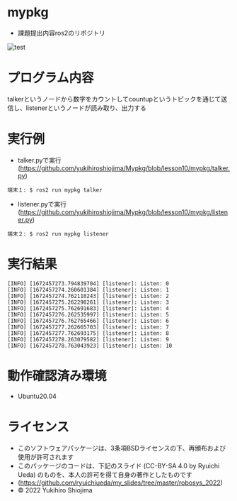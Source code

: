 # mypkg
* 課題提出内容ros2のリポジトリ

![test](https://github.com/yukihiroshiojima/mypkg/actions/workflows/test.yml/badge.svg)


# プログラム内容

talkerというノードから数字をカウントしてcountupというトピックを通じて送信し、listenerというノードが読み取り、出力する


# 実行例

* talker.pyで実行(https://github.com/yukihiroshiojima/Mypkg/blob/lesson10/mypkg/talker.py) 

```
端末１: $ ros2 run mypkg talker
```

* listener.pyで実行(https://github.com/yukihiroshiojima/Mypkg/blob/lesson10/mypkg/listener.py)

```
端末２: $ ros2 run mypkg listener
```

# 実行結果

```
[INFO] [1672457273.794839704] [listener]: Listen: 0
[INFO] [1672457274.260601384] [listener]: Listen: 1
[INFO] [1672457274.762110243] [listener]: Listen: 2
[INFO] [1672457275.262290261] [listener]: Listen: 3
[INFO] [1672457275.762691683] [listener]: Listen: 4
[INFO] [1672457276.262535997] [listener]: Listen: 5
[INFO] [1672457276.762765466] [listener]: Listen: 6
[INFO] [1672457277.262665703] [listener]: Listen: 7
[INFO] [1672457277.762693175] [listener]: Listen: 8
[INFO] [1672457278.263079582] [listener]: Listen: 9
[INFO] [1672457278.763043923] [listener]: Listen: 10
```


# 動作確認済み環境

* Ubuntu20.04


# ライセンス

* このソフトウェアパッケージは、3条項BSDライセンスの下、再頒布および使用が許可されます
* このパッケージのコードは、下記のスライド (CC-BY-SA 4.0 by Ryuichi Ueda) のものを、本人の許可を得て自身の著作としたものです
* (https://github.com/ryuichiueda/my_slides/tree/master/robosys_2022)
* © 2022 Yukihiro Shiojima
















